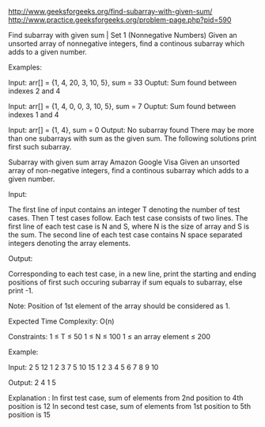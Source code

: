 http://www.geeksforgeeks.org/find-subarray-with-given-sum/
http://www.practice.geeksforgeeks.org/problem-page.php?pid=590

Find subarray with given sum | Set 1 (Nonnegative Numbers)
Given an unsorted array of nonnegative integers, find a continous subarray which adds to a given
number.

Examples:

Input: arr[] = {1, 4, 20, 3, 10, 5}, sum = 33 Ouptut: Sum found between indexes 2 and 4

Input: arr[] = {1, 4, 0, 0, 3, 10, 5}, sum = 7 Ouptut: Sum found between indexes 1 and 4

Input: arr[] = {1, 4}, sum = 0 Output: No subarray found There may be more than one subarrays with
sum as the given sum. The following solutions print first such subarray.

Subarray with given sum array Amazon Google Visa Given an unsorted array of non-negative integers,
find a continous subarray which adds to a given number.

Input:

The first line of input contains an integer T denoting the number of test cases. Then T test cases
follow. Each test case consists of two lines. The first line of each test case is N and S, where N
is the size of array and S is the sum. The second line of each test case contains N space separated
integers denoting the array elements.

Output:

Corresponding to each test case, in a new line, print the starting and ending positions of first
such occuring subarray if sum equals to subarray, else print -1.

Note: Position of 1st element of the array should be considered as 1.

Expected Time Complexity: O(n)

Constraints:
1 ≤ T ≤ 50 1 ≤ N ≤ 100 1 ≤ an array element ≤ 200

Example:

Input:
2 5 12 1 2 3 7 5 10 15 1 2 3 4 5 6 7 8 9 10

Output:
2 4 1 5

Explanation :
In first test case, sum of elements from 2nd position to 4th position is 12 In second test case, sum
of elements from 1st position to 5th position is 15
